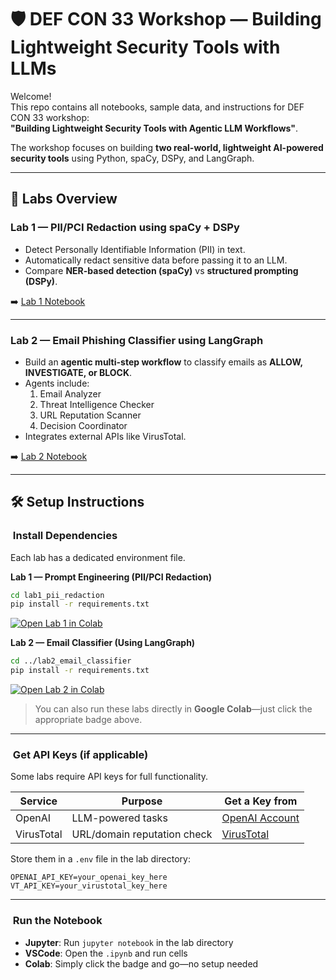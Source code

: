 # 🛡️ DEF CON 33 Workshop — Building Lightweight Security Tools with LLMs

Welcome!  
This repo contains all notebooks, sample data, and instructions for DEF CON 33 workshop:  
**"Building Lightweight Security Tools with Agentic LLM Workflows"**.

The workshop focuses on building **two real-world, lightweight AI-powered security tools** using Python, spaCy, DSPy, and LangGraph.

---

## 📂 Labs Overview

### **Lab 1 — PII/PCI Redaction using spaCy + DSPy**
- Detect Personally Identifiable Information (PII) in text.
- Automatically redact sensitive data before passing it to an LLM.
- Compare **NER-based detection (spaCy)** vs **structured prompting (DSPy)**.

➡️ [Lab 1 Notebook](/Part-2/lab1_pii_redaction/Lab_1_Prompt_Engineering.ipynb)

---

### **Lab 2 — Email Phishing Classifier using LangGraph**
- Build an **agentic multi-step workflow** to classify emails as **ALLOW, INVESTIGATE, or BLOCK**.
- Agents include:
  1. Email Analyzer
  2. Threat Intelligence Checker
  3. URL Reputation Scanner
  4. Decision Coordinator
- Integrates external APIs like VirusTotal.

➡️ [Lab 2 Notebook](/Part-2/lab2_email_classifier/Lab_2_Email_Classifier_Using_Langraph.ipynb)

---

## 🛠️ Setup Instructions

### ​​​ Install Dependencies
Each lab has a dedicated environment file.

**Lab 1 — Prompt Engineering (PII/PCI Redaction)**  
```bash
cd lab1_pii_redaction
pip install -r requirements.txt
```  
[![Open Lab 1 in Colab](https://colab.research.google.com/assets/colab-badge.svg)](https://colab.research.google.com/github/RitikaVerma7/DEFCON33/blob/main/part-2/lab1_pii_redaction/Lab_1_Prompt_Engineering.ipynb)

**Lab 2 — Email Classifier (Using LangGraph)**  
```bash
cd ../lab2_email_classifier
pip install -r requirements.txt
```  
[![Open Lab 2 in Colab](https://colab.research.google.com/assets/colab-badge.svg)](https://colab.research.google.com/github/RitikaVerma7/DEFCON33/blob/main/part-2/lab2_email_classifier/Lab_2_Email_Classifier_Using_Langraph.ipynb)

>  You can also run these labs directly in **Google Colab**—just click the appropriate badge above.

---

### ​​​ Get API Keys (if applicable)
Some labs require API keys for full functionality.

| Service     | Purpose                     | Get a Key from               |
|-------------|-----------------------------|-------------------------------|
| OpenAI      | LLM-powered tasks           | [OpenAI Account](https://platform.openai.com/account/api-keys) |
| VirusTotal  | URL/domain reputation check | [VirusTotal](https://www.virustotal.com/gui/join-us)         |

Store them in a `.env` file in the lab directory:

```env
OPENAI_API_KEY=your_openai_key_here
VT_API_KEY=your_virustotal_key_here
```

---

### ​​​ Run the Notebook
- **Jupyter**: Run `jupyter notebook` in the lab directory
- **VSCode**: Open the `.ipynb` and run cells
- **Colab**: Simply click the badge and go—no setup needed
